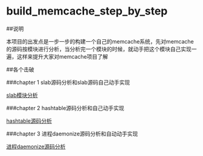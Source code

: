 build_memcache_step_by_step
===========================

##说明

本项目的出发点是一步一步的构建一个自己的memcache系统，先对memcache的源码按模块进行分析，当分析完一个模块的时候，就动手把这个模块自己实现一遍，这样来提升大家对memcache项目了解

##各个击破

###chapter 1 slab源码分析和slab源码自己动手实现

[slab模块分析](chapter01/README.md)


###chapter 2 hashtable源码分析和自己动手实现

[hashtable源码分析](chapter02/README.md)

###chapter 3 进程daemonize源码分析和自动动手实现

[进程daemonize源码分析](chapter03/README.md)
